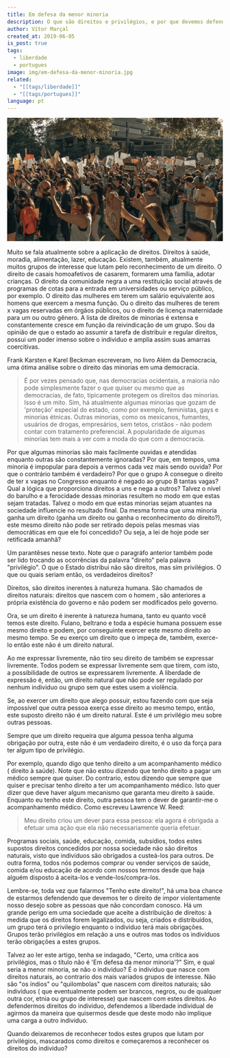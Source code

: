 ```yaml
---
title: Em defesa da menor minoria
description: O que são direitos e privilégios, e por que devemos defender o direito às liberdades individuais?
author: Vítor Marçal
created_at: 2019-06-05
is_post: true
tags:
  - liberdade
  - portugues
image: img/em-defesa-da-menor-minoria.jpg
related:
  - "[[tags/liberdade]]"
  - "[[tags/portugues]]"
language: pt
---
```


![Em defesa da menor minoria](img/em-defesa-da-menor-minoria.jpg)

Muito se fala atualmente sobre a aplicação de direitos. Direitos à saúde, moradia, alimentação, lazer, educação. Existem, também, atualmente muitos grupos de interesse que lutam pelo reconhecimento de um direito. O direito de casais homoafetivos de casarem, formarem uma família, adotar crianças. O direito da comunidade negra a uma restituição social através de programas de cotas para a entrada em universidades ou serviço público, por exemplo. O direito das mulheres em terem um salário equivalente aos homens que exercem a mesma função. Ou o direito das mulheres de terem x vagas reservadas em órgãos públicos, ou o direito de licença maternidade para um ou outro gênero. A lista de direitos de minorias é extensa e constantemente cresce em função da reivindicação de um grupo. Sou da opinião de que o estado ao assumir a tarefa de distribuir e regular direitos, possui um poder imenso sobre o individuo e amplia assim suas amarras coercitivas.

Frank Karsten e Karel Beckman escreveram, no livro Além da Democracia, uma ótima análise sobre o direito das minorias em uma democracia.

> É por vezes pensado que, nas democracias ocidentais, a maioria não pode simplesmente fazer o que quiser ou mesmo que as democracias, de fato, tipicamente protegem os direitos das minorias. Isso é um mito. Sim, há atualmente algumas minorias que gozam de 'proteção' especial do estado, como por exemplo, feministas, gays e minorias étnicas. Outras minorias, como os mexicanos, fumantes, usuários de drogas, empresários, sem tetos, cristãos - não podem contar com tratamento preferencial. A popularidade de algumas minorias tem mais a ver com a moda do que com a democracia.

Por que algumas minorias são mais facilmente ouvidas e atendidas enquanto outras são constantemente ignoradas? Por que, em tempos, uma minoria é impopular para depois a vermos cada vez mais sendo ouvida? Por que o contrário também é verdadeiro? Por que o grupo A consegue o direito de ter x vagas no Congresso enquanto é negado ao grupo B tantas vagas? Qual a lógica que proporciona direitos a uns e nega a outros? Talvez o nível do barulho e a ferocidade dessas minorias resultem no modo em que estas sejam tratadas. Talvez o modo em que estas minorias sejam atuantes na sociedade influencie no resultado final. Da mesma forma que uma minoria ganha um direito (ganha um direito ou ganha o reconhecimento do direito?), este mesmo direito não pode ser retirado depois pelas mesmas vias democráticas em que ele foi concedido? Ou seja, a lei de hoje pode ser retificada amanhã?

Um parantêses nesse texto. Note que o paragráfo anterior também pode ser lido trocando as ocorrências da palavra "direito" pela palavra "privilégio". O que o Estado distribui não são direitos, mas sim privilégios. O que ou quais seriam então, os verdadeiros direitos?

Direitos, são direitos inerentes à natureza humana. São chamados de direitos naturais: direitos que nascem com o homem , são anteriores a própria existência do governo e não podem ser modificados pelo governo.

Ora, se um direito é inerente à natureza humana, tanto eu quanto você temos este direito. Fulano, beltrano e toda a espécie humana possuem esse mesmo direito e podem, por conseguinte exercer este mesmo direito ao mesmo tempo. Se eu exerço um direito que o impeça de, também, exerce-lo então este não é um direito natural.

Ao me expressar livremente, não tiro seu direito de também se expressar livremente. Todos podem se expressar livremente sem que tirem, com isto, a possibilidade de outros se expressarem livremente. A liberdade de expressão é, então, um direito natural que não pode ser regulado por nenhum individuo ou grupo sem que estes usem a violência.

Se, ao exercer um direito que alego possuir, estou fazendo com que seja impossível que outra pessoa exerça esse direito ao mesmo tempo, então, este suposto direito não é um direito natural. Este é um privilégio meu sobre outras pessoas.

Sempre que um direito requeira que alguma pessoa tenha alguma obrigação por outra, este não é um verdadeiro direito, é o uso da força para ter algum tipo de privilégio.

Por exemplo, quando digo que tenho direito a um acompanhamento médico ( direito à saúde). Note que não estou dizendo que tenho direito a pagar um médico sempre que quiser. Do contrario, estou dizendo que sempre que quiser e precisar tenho direito a ter um acompanhamento médico. Isto quer dizer que deve haver algum mecanismo que garanta meu direito à saúde. Enquanto eu tenho este direito, outra pessoa tem o dever de garantir-me o acompanhamento médico. Como escreveu Lawrence W. Reed:

> Meu direito criou um dever para essa pessoa: ela agora é obrigada a efetuar uma ação que ela não necessariamente queria efetuar.

Programas sociais, saúde, educação, comida, subsídios, todos estes supostos direitos concedidos por nossa sociedade não são direitos naturais, visto que indivíduos são obrigados a custeá-los para outros. De outra forma, todos nós podemos comprar ou vender serviços de saúde, comida e/ou educação de acordo com nossos termos desde que haja alguém disposto á aceita-los e vende-los/compra-los.

Lembre-se, toda vez que falarmos "Tenho este direito!", há uma boa chance de estarmos defendendo que devemos ter o direito de impor violentamente nosso desejo sobre as pessoas que não concordam conosco. Há um grande perigo em uma sociedade que aceite a distribuição de direitos: à medida que os direitos forem legalizados, ou seja, criados e distribuídos, um grupo terá o privilegio enquanto o individuo terá mais obrigações. Grupos terão privilégios em relação a uns e outros mas todos os indivíduos terão obrigações a estes grupos.

Talvez ao ler este artigo, tenha se indagado, "Certo, uma crítica aos privilégios, mas o título não é 'Em defesa da menor minoria'?" Sim, e qual seria a menor minoria, se não o individuo? É o individuo que nasce com direitos naturais, ao contrario dos mais variados grupos de interesse. Não são "os índios" ou "quilombolas" que nascem com direitos naturais; são indivíduos ( que eventualmente podem ser brancos, negros, ou de qualquer outra cor, etnia ou grupo de interesse) que nascem com estes direitos. Ao defendermos direitos do individuo, defendemos a liberdade individual de agirmos da maneira que quisermos desde que deste modo não implique uma carga a outro individuo.

Quando deixaremos de reconhecer todos estes grupos que lutam por privilégios, mascarados como direitos e começaremos a reconhecer os direitos do individuo?